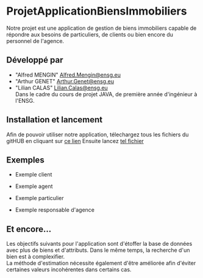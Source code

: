 # ProjetApplicationBiensImmobiliers

Notre projet est une application de gestion de biens immobiliers capable de répondre aux besoins de particuliers, de clients ou bien encore du personnel de l'agence. 

## <a name="developpe-par"></a>Développé par 
* "Alfred MENGIN" <Alfred.Mengin@ensg.eu>
* "Arthur GENET" <Arthur.Genet@ensg.eu>
* "Lilian CALAS" <Lilian.Calas@ensg.eu>
</br>Dans le cadre du cours de projet JAVA, de première année d'ingénieur à l'ENSG.


## <a name="installation et lancement"></a> Installation et lancement
Afin de pouvoir utiliser notre application, télechargez tous les fichiers du gitHUB en cliquant sur [ce lien](https://github.com/LePaulM/ProjetJavaEcosysteme.git)
Ensuite lancez [tel fichier]() 

## <a name="exemples"></a> Exemples
* Exemple client
  
* Exemple agent 

* Exemple particulier

* Exemple responsable d'agence


## <a name="maj"></a> Et encore... 
Les objectifs suivants pour l'application sont d'étoffer la base de données avec plus de biens et d'attributs.
Dans le même temps, la recherche d'un bien est à complexifier.  
La méthode d'estimation nécessite également d'être améliorée afin d'éviter certaines valeurs incohérentes dans certains cas.
